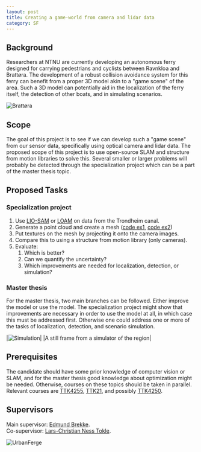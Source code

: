 ```yaml
---
layout: post
title: Creating a game-world from camera and lidar data
category: SF
---
```

## Background
Researchers at NTNU are currently developing an autonomous ferry designed for carrying pedestrians and cyclists between Ravnkloa and Brattøra. The development of a robust collision avoidance system for this ferry can benefit from a proper 3D model akin to a "game scene" of the area. Such a 3D model can potentially aid in the localization of the ferry itself, the detection of other boats, and in simulating scenarios.

![Brattøra]({{site.url}}/assets/brattora.jpg)

## Scope
The goal of this project is to see if we can develop such a "game scene" from our sensor data, specifically using optical camera and lidar data. The proposed scope of this project is to use open-source SLAM and structure from motion libraries to solve this. Several smaller or larger problems will probably be detected through the specialization project which can be a part of the master thesis topic.

## Proposed Tasks
### Specialization project
1. Use [LIO-SAM](https://github.com/TixiaoShan/LIO-SAM) or [LOAM](http://wiki.ros.org/loam_velodyne) on data from the Trondheim canal.
2. Generate a point cloud and create a mesh ([code ex1](https://pointclouds.org/documentation/tutorials/greedy_projection.html), [code ex2](https://github.com/hhoppe/Mesh-processing-library))
3. Put textures on the mesh by projecting it onto the camera images.
4. Compare this to using a structure from motion library (only cameras).
5. Evaluate:
   1. Which is better?
   2. Can we quantify the uncertainty?
   3. Which improvements are needed for localization, detection, or simulation?

### Master thesis
For the master thesis, two main branches can be followed. Either improve the model or use the model. The specialization project might show that improvements are necessary in order to use the model at all, in which case this must be addressed first. Otherwise one could address one or more of the tasks of localization, detection, and scenario simulation.

|![Simulation]({{site.url}}/assets/simunity.png)|
|A still frame from a simulator of the region|

## Prerequisites
The candidate should have some prior knowledge of computer vision or SLAM, and for the master thesis good knowledge about optimization might be needed. Otherwise, courses on these topics should be taken in parallel. Relevant courses are [TTK4255](https://www.ntnu.no/studier/emner/TTK4255#tab=omEmnet), [TTK21](https://www.itk.ntnu.no/emner/fordypning/TTK21), and possibly [TTK4250](https://www.ntnu.no/studier/emner/TTK4250#tab=omEmnet).


## Supervisors
Main supervisor: [Edmund Brekke](http://www.ntnu.no/ansatte/edmund.brekke).<br>
Co-supervisor: [Lars-Christian Ness Tokle](https://www.ntnu.no/ansatte/lars-christian.n.tokle).<br>

![UrbanFerge]({{site.url}}/assets/Ferge.png)

